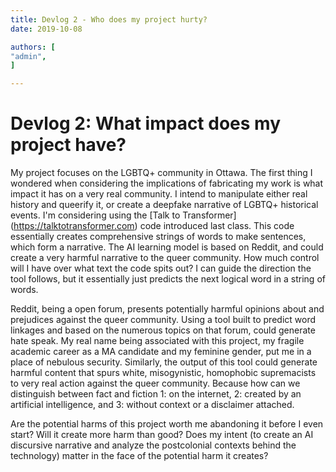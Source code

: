 ```yaml
---
title: Devlog 2 - Who does my project hurty?
date: 2019-10-08

authors: [
"admin",
]

---
```


# Devlog 2: What impact does my project have?

My project focuses on the LGBTQ+ community in Ottawa. The first thing I wondered when considering the implications of fabricating my work is what impact it has on a very real community. I intend to manipulate either real history and queerify it, or create a deepfake narrative of LGBTQ+ historical events. I'm considering using the [Talk to Transformer] (https://talktotransformer.com) code introduced last class. This code essentially creates comprehensive strings of words to make sentences, which form a narrative. The AI learning model is based on Reddit, and could create a very harmful narrative to the queer community. How much control will I have over what text the code spits out? I can guide the direction the tool follows, but it essentially just predicts the next logical word in a string of words. 

Reddit, being a open forum, presents potentially harmful opinions about and prejudices against the queer community. Using a tool built to predict word linkages and based on the numerous topics on that forum, could generate hate speak. My real name being associated with this project, my fragile academic career as a MA candidate and my feminine gender, put me in a place of nebulous security. Similarly, the output of this tool could generate harmful content that spurs white, misogynistic, homophobic supremacists to very real action against the queer community. Because how can we distinguish between fact and fiction 1: on the internet, 2: created by an artificial intelligence, and 3: without context or a disclaimer attached.

Are the potential harms of this project worth me abandoning it before I even start? Will it create more harm than good? Does my intent (to create an AI discursive narrative and analyze the postcolonial contexts behind the technology) matter in the face of the potential harm it creates? 
